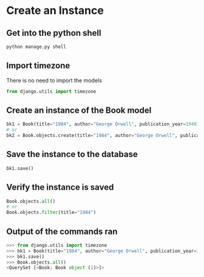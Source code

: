 # Create an Instance

## Get into the python shell

```bash
python manage.py shell
```

## Import timezone

There is no need to import the models

```python
from django.utils import timezone
```

## Create an instance of the Book model

```python
bk1 = Book(title="1984", author="George Orwell", publication_year=1949)
# or
bk2 = Book.objects.create(title="1984", author="George Orwell", publication_year=1949)

```

## Save the instance to the database

```python
bk1.save()
```

## Verify the instance is saved

```python
Book.objects.all()
# or
Book.objects.filter(title="1984")
```

## Output of the commands ran

```python
>>> from django.utils import timezone
>>> bk1 = Book(title="1984", author="George Orwell", publication_year=1949)
>>> bk1.save()
>>> Book.objects.all()
<QuerySet [<Book: Book object (1)>]>
```
